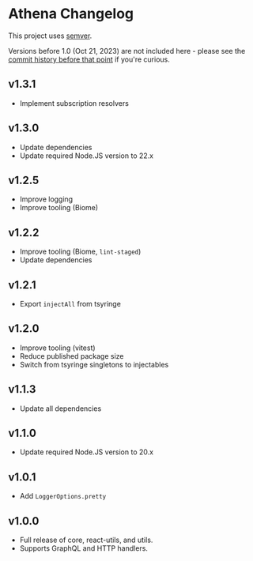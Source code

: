 # Athena Changelog

This project uses [semver](https://semver.org/).

Versions before 1.0 (Oct 21, 2023) are not included here - please see the [commit history before that point](https://github.com/aldahick/athena/commits/main/?after=8667f1dae3690173a398e58f3b4e100942adfc1e+0) if you're curious.

## v1.3.1

- Implement subscription resolvers

## v1.3.0

- Update dependencies
- Update required Node.JS version to 22.x

## v1.2.5

- Improve logging
- Improve tooling (Biome)

## v1.2.2

- Improve tooling (Biome, `lint-staged`)
- Update dependencies

## v1.2.1

- Export `injectAll` from tsyringe

## v1.2.0

- Improve tooling (vitest)
- Reduce published package size
- Switch from tsyringe singletons to injectables

## v1.1.3

- Update all dependencies

## v1.1.0

- Update required Node.JS version to 20.x

## v1.0.1

- Add `LoggerOptions.pretty`

## v1.0.0

- Full release of core, react-utils, and utils.
- Supports GraphQL and HTTP handlers.
